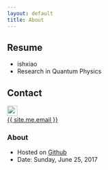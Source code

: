 ```yaml
---
layout: default
title: About
---
```


## Resume

* ishxiao
* Research in Quantum Physics

## Contact

<p class="contact">
 <a href="{{site.github.homepage}}/{{site.github.username}}" title="Follow me on Github"><img src="{{site.github.homepage}}/{{site.github.icon}}" width="24" height="24" style="display:inline-block;vertical-align:middle"></a><br/>
<a href="mailto:{{ site.me.email }}"><span class="glyphicon glyphicon-envelope"></span> {{ site.me.email }}</a>
</p>

### About

* Hosted on [Github]({{site.github.homepage}}/{{site.github.username}}/{{site.github.gh-page}})
* Date: Sunday, June 25, 2017
